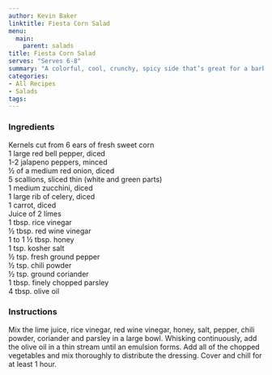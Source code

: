 ```yaml
---
author: Kevin Baker
linktitle: Fiesta Corn Salad
menu:
  main:
    parent: salads
title: Fiesta Corn Salad
serves: "Serves 6-8"
summary: "A colorful, cool, crunchy, spicy side that’s great for a barbecue. Other than some chopping, this is almost effortless and can be made well in advance."
categories:
- All Recipes
- Salads
tags:
---
```

### Ingredients

<div class="ingredient-list">

Kernels cut from 6 ears of fresh sweet corn  
1 large red bell pepper, diced  
1-2 jalapeno peppers, minced  
½ of a medium red onion, diced  
5 scallions, sliced thin (white and green parts)  
1 medium zucchini, diced  
1 large rib of celery, diced  
1 carrot, diced  
Juice of 2 limes  
1 tbsp. rice vinegar  
½ tbsp. red wine vinegar  
1 to 1 ½ tbsp. honey  
1 tsp. kosher salt  
½ tsp. fresh ground pepper  
½ tsp. chili powder  
½ tsp. ground coriander   
1 tbsp. finely chopped parsley  
4 tbsp. olive oil  

</div>

### Instructions
Mix the lime juice, rice vinegar, red wine vinegar, honey, salt, pepper, chili powder, coriander and parsley in a large bowl.  Whisking continuously, add the olive oil in a thin stream until an emulsion forms.  Add all of the chopped vegetables and mix thoroughly to distribute the dressing.  Cover and chill for at least 1 hour.